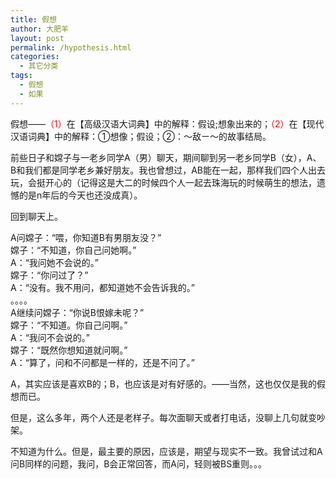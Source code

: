 ```yaml
---
title: 假想
author: 大肥羊
layout: post
permalink: /hypothesis.html
categories:
  - 其它分类
tags:
  - 假想
  - 如果
---
```

假想——<span style="color: #ff0000;">（1）</span>在【高级汉语大词典】中的解释：假设;想象出来的；<span style="color: #ff0000;">（2）</span>在【现代汉语词典】中的解释：①想像；假设；②：～敌ㄧ～的故事结局。



前些日子和嫦子与一老乡同学A（男）聊天，期间聊到另一老乡同学B（女），A、B和我们都是同学老乡兼好朋友。我也曾想过，AB能在一起，那样我们四个人出去玩，会挺开心的（记得这是大二的时候四个人一起去珠海玩的时候萌生的想法，遗憾的是n年后的今天也还没成真）。

回到聊天上。

A问嫦子：“喂，你知道B有男朋友没？”  
嫦子：“不知道，你自己问她啊。”  
A：“我问她不会说的。”  
嫦子：“你问过了？”  
A：“没有。我不用问，都知道她不会告诉我的。”  
。。。。  
A继续问嫦子：“你说B恨嫁未呢？”  
嫦子：“不知道。你自己问啊。”  
A：“我问不会说的。”  
嫦子：“既然你想知道就问啊。”  
A：“算了，问和不问都是一样的，还是不问了。”

A，其实应该是喜欢B的；B，也应该是对有好感的。——当然，这也仅仅是我的假想而已。

但是，这么多年，两个人还是老样子。每次面聊天或者打电话，没聊上几句就变吵架。

不知道为什么。但是，最主要的原因，应该是，期望与现实不一致。我曾试过和A问B同样的问题，我问，B会正常回答，而A问，轻则被BS重则。。。